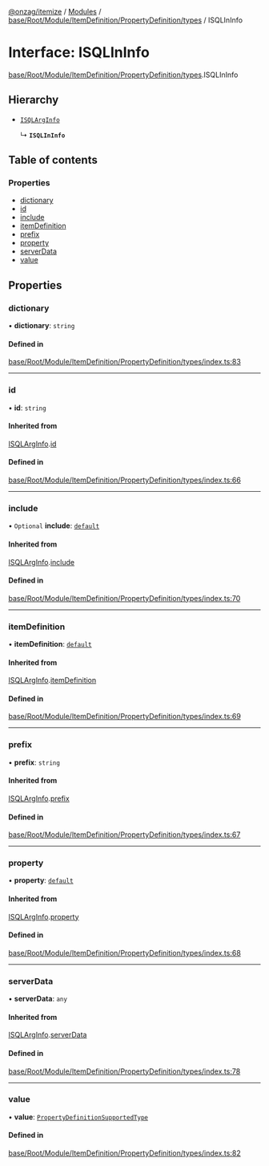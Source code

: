 [@onzag/itemize](../README.md) / [Modules](../modules.md) / [base/Root/Module/ItemDefinition/PropertyDefinition/types](../modules/base_Root_Module_ItemDefinition_PropertyDefinition_types.md) / ISQLInInfo

# Interface: ISQLInInfo

[base/Root/Module/ItemDefinition/PropertyDefinition/types](../modules/base_Root_Module_ItemDefinition_PropertyDefinition_types.md).ISQLInInfo

## Hierarchy

- [`ISQLArgInfo`](base_Root_Module_ItemDefinition_PropertyDefinition_types.ISQLArgInfo.md)

  ↳ **`ISQLInInfo`**

## Table of contents

### Properties

- [dictionary](base_Root_Module_ItemDefinition_PropertyDefinition_types.ISQLInInfo.md#dictionary)
- [id](base_Root_Module_ItemDefinition_PropertyDefinition_types.ISQLInInfo.md#id)
- [include](base_Root_Module_ItemDefinition_PropertyDefinition_types.ISQLInInfo.md#include)
- [itemDefinition](base_Root_Module_ItemDefinition_PropertyDefinition_types.ISQLInInfo.md#itemdefinition)
- [prefix](base_Root_Module_ItemDefinition_PropertyDefinition_types.ISQLInInfo.md#prefix)
- [property](base_Root_Module_ItemDefinition_PropertyDefinition_types.ISQLInInfo.md#property)
- [serverData](base_Root_Module_ItemDefinition_PropertyDefinition_types.ISQLInInfo.md#serverdata)
- [value](base_Root_Module_ItemDefinition_PropertyDefinition_types.ISQLInInfo.md#value)

## Properties

### dictionary

• **dictionary**: `string`

#### Defined in

[base/Root/Module/ItemDefinition/PropertyDefinition/types/index.ts:83](https://github.com/onzag/itemize/blob/f2f29986/base/Root/Module/ItemDefinition/PropertyDefinition/types/index.ts#L83)

___

### id

• **id**: `string`

#### Inherited from

[ISQLArgInfo](base_Root_Module_ItemDefinition_PropertyDefinition_types.ISQLArgInfo.md).[id](base_Root_Module_ItemDefinition_PropertyDefinition_types.ISQLArgInfo.md#id)

#### Defined in

[base/Root/Module/ItemDefinition/PropertyDefinition/types/index.ts:66](https://github.com/onzag/itemize/blob/f2f29986/base/Root/Module/ItemDefinition/PropertyDefinition/types/index.ts#L66)

___

### include

• `Optional` **include**: [`default`](../classes/base_Root_Module_ItemDefinition_Include.default.md)

#### Inherited from

[ISQLArgInfo](base_Root_Module_ItemDefinition_PropertyDefinition_types.ISQLArgInfo.md).[include](base_Root_Module_ItemDefinition_PropertyDefinition_types.ISQLArgInfo.md#include)

#### Defined in

[base/Root/Module/ItemDefinition/PropertyDefinition/types/index.ts:70](https://github.com/onzag/itemize/blob/f2f29986/base/Root/Module/ItemDefinition/PropertyDefinition/types/index.ts#L70)

___

### itemDefinition

• **itemDefinition**: [`default`](../classes/base_Root_Module_ItemDefinition.default.md)

#### Inherited from

[ISQLArgInfo](base_Root_Module_ItemDefinition_PropertyDefinition_types.ISQLArgInfo.md).[itemDefinition](base_Root_Module_ItemDefinition_PropertyDefinition_types.ISQLArgInfo.md#itemdefinition)

#### Defined in

[base/Root/Module/ItemDefinition/PropertyDefinition/types/index.ts:69](https://github.com/onzag/itemize/blob/f2f29986/base/Root/Module/ItemDefinition/PropertyDefinition/types/index.ts#L69)

___

### prefix

• **prefix**: `string`

#### Inherited from

[ISQLArgInfo](base_Root_Module_ItemDefinition_PropertyDefinition_types.ISQLArgInfo.md).[prefix](base_Root_Module_ItemDefinition_PropertyDefinition_types.ISQLArgInfo.md#prefix)

#### Defined in

[base/Root/Module/ItemDefinition/PropertyDefinition/types/index.ts:67](https://github.com/onzag/itemize/blob/f2f29986/base/Root/Module/ItemDefinition/PropertyDefinition/types/index.ts#L67)

___

### property

• **property**: [`default`](../classes/base_Root_Module_ItemDefinition_PropertyDefinition.default.md)

#### Inherited from

[ISQLArgInfo](base_Root_Module_ItemDefinition_PropertyDefinition_types.ISQLArgInfo.md).[property](base_Root_Module_ItemDefinition_PropertyDefinition_types.ISQLArgInfo.md#property)

#### Defined in

[base/Root/Module/ItemDefinition/PropertyDefinition/types/index.ts:68](https://github.com/onzag/itemize/blob/f2f29986/base/Root/Module/ItemDefinition/PropertyDefinition/types/index.ts#L68)

___

### serverData

• **serverData**: `any`

#### Inherited from

[ISQLArgInfo](base_Root_Module_ItemDefinition_PropertyDefinition_types.ISQLArgInfo.md).[serverData](base_Root_Module_ItemDefinition_PropertyDefinition_types.ISQLArgInfo.md#serverdata)

#### Defined in

[base/Root/Module/ItemDefinition/PropertyDefinition/types/index.ts:78](https://github.com/onzag/itemize/blob/f2f29986/base/Root/Module/ItemDefinition/PropertyDefinition/types/index.ts#L78)

___

### value

• **value**: [`PropertyDefinitionSupportedType`](../modules/base_Root_Module_ItemDefinition_PropertyDefinition_types.md#propertydefinitionsupportedtype)

#### Defined in

[base/Root/Module/ItemDefinition/PropertyDefinition/types/index.ts:82](https://github.com/onzag/itemize/blob/f2f29986/base/Root/Module/ItemDefinition/PropertyDefinition/types/index.ts#L82)
